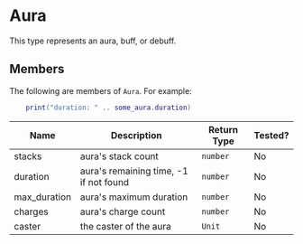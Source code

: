 # Aura

This type represents an aura, buff, or debuff.

## Members

The following are members of `Aura`. For example:

```lua
    print("duration: " .. some_aura.duration)
```

| Name         | Description                            | Return Type | Tested? |
| ------------ | -------------------------------------- | ----------- | ------- |
| stacks       | aura's stack count                     | `number`    | No      |
| duration     | aura's remaining time, -1 if not found | `number`    | No      |
| max_duration | aura's maximum duration                | `number`    | No      |
| charges      | aura's charge count                    | `number`    | No      |
| caster       | the caster of the aura                 | `Unit`      | No      |
